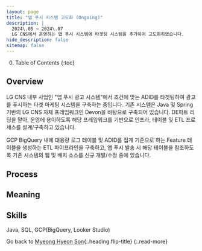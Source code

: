 ```yaml
---
layout: page
title: "앱 푸시 시스템 고도화 (Ongoing)"
description: |
  2024\.05 ~ 2024\.07  
  LG CNS에서 운영하는 앱 푸시 시스템에 타겟팅 시스템을 추가하여 고도화하였습니다.
hide_description: false
sitemap: false
---
```


0. Table of Contents
{:toc}


## Overview

LG CNS 내부 사업인 "앱 푸시 광고 시스템"에서 조건에 맞는 ADID를 타겟팅하여 광고를 푸시하는 타겟 마케팅 시스템을 구축하는 중입니다. 기존 시스템은 Java 및 Spring 기반의 LG CNS 자체 프레임워크인 Devon을 바탕으로 구축되어 있습니다. DE파트 리딩을 맡아, 운영에 용이하도록 해당 프레임워크를 기반으로 인프라, 테이블 및 ETL 프로세스를 설계/구축하고 있습니다. 

GCP BigQuery 내에 대용량 로그 테이블 및 ADID를 집계 기준으로 하는 Feature 테이블을 생성하는 ETL 파이프라인을 구축하고, 앱 푸시 발송 시 해당 테이블을 참조하도록 기존 시스템의 웹 및 배치 소스를 신규 개발/수정 중에 있습니다.



## Process




## Meaning




## Skills

Java, SQL, GCP(BigQuery, Looker Studio)

Go back to [Myeong Hyeon Son](/about/#projects){:.heading.flip-title}
{:.read-more}